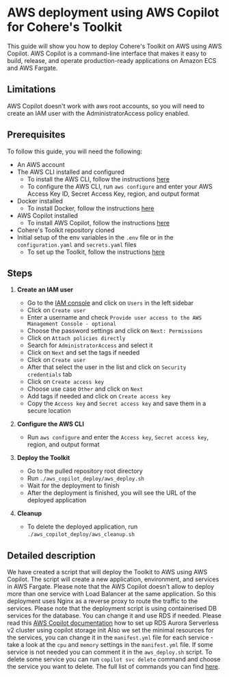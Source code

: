 # AWS deployment using AWS Copilot for Cohere's Toolkit

This guide will show you how to deploy Cohere's Toolkit on AWS using AWS Copilot. 
AWS Copilot is a command-line interface that makes it easy to build, 
release, and operate production-ready applications on Amazon ECS and AWS Fargate.

## Limitations

AWS Copilot doesn't work with aws root accounts, so you will need to create an IAM user with the AdministratorAccess policy enabled.

## Prerequisites
To follow this guide, you will need the following:
- An AWS account
- The AWS CLI installed and configured
  - To install the AWS CLI, follow the instructions [here](https://docs.aws.amazon.com/cli/latest/userguide/install-cliv2.html)
  - To configure the AWS CLI, run `aws configure` and enter your AWS Access Key ID, Secret Access Key, region, and output format
- Docker installed
  - To install Docker, follow the instructions [here](https://docs.docker.com/get-docker/) 
- AWS Copilot installed
  - To install AWS Copilot, follow the instructions [here](https://aws.github.io/copilot-cli/) 
- Cohere's Toolkit repository cloned
- Initial setup of the env variables in the `.env` file or in the `configuration.yaml` and `secrets.yaml` files
  - To set up the Toolkit, follow the instructions [here](/docs/setup.md)

## Steps

1. **Create an IAM user**
   - Go to the [IAM console](https://console.aws.amazon.com/iam/home) and click on `Users` in the left sidebar
   - Click on `Create user`
   - Enter a username and check `Provide user access to the AWS Management Console - optional`
   - Choose the password settings and click on `Next: Permissions`
   - Click on `Attach policies directly`
   - Search for `AdministratorAccess` and select it
   - Click on `Next` and set the tags if needed
   - Click on `Create user`
   - After that select the user in the list and click on `Security credentials` tab
   - Click on `Create access key`
   - Choose use case `Other` and click on `Next`
   - Add tags if needed and click on `Create access key`
   - Copy the `Access key` and `Secret access key` and save them in a secure location
2. **Configure the AWS CLI**
   - Run `aws configure` and enter the `Access key`, `Secret access key`, region, and output format

3. **Deploy the Toolkit**
   - Go to the pulled repository root directory
   - Run `./aws_copilot_deploy/aws_deploy.sh`
   - Wait for the deployment to finish
   - After the deployment is finished, you will see the URL of the deployed application
4. **Cleanup**
   - To delete the deployed application, run `./aws_copilot_deploy/aws_cleanup.sh`

## Detailed description
We have created a script that will deploy the Toolkit to AWS using AWS Copilot.
The script will create a new application, environment, and services in AWS Fargate.
Please note that the AWS Copilot doesn't allow to deploy more than one service with Load Balancer at the same application.
So this deployment uses Nginx as a reverse proxy to route the traffic to the services.
Please note that the deployment script is using containerised DB services for the database.
You can change it and use RDS if needed.
Please read this [AWS Copilot documentation](https://aws.github.io/copilot-cli/docs/developing/storage/) how to set up 
RDS Aurora Serverless v2 cluster using copilot storage init
Also we set the minimal resources for the services, you can change it in the `manifest.yml` file for each service - 
take a look at the `cpu` and `memory` settings in the `manifest.yml` file. 
If some service is not needed you can comment it in the `aws_deploy.sh` script.
To delete some service you can run `copilot svc delete` command and choose the service you want to delete.
The full list of commands you can find [here](https://aws.github.io/copilot-cli/docs/overview/). 

